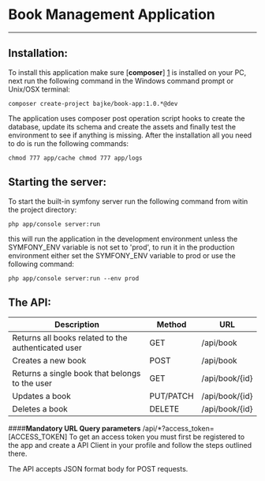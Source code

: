 Book Management Application
===========================
--------------
Installation:
------------
To install this application make sure [**composer**] [1] is installed on your PC,
next run the following command in the Windows command prompt or Unix/OSX terminal:

`composer create-project bajke/book-app:1.0.*@dev`

The application uses composer post operation script hooks to create the database, update its schema and create the assets
and finally test the environment to see if anything is missing.
After the installation all you need to do is run the following commands:

`
chmod 777 app/cache
chmod 777 app/logs
`

Starting the server:
--------------------
To start the built-in symfony server run the following command from witin the project directory:

`php app/console server:run`

this will run the application in the development environment unless the SYMFONY_ENV variable is not set to 'prod',
to run it in the production environment either set the SYMFONY_ENV variable to prod or use the following command:

`php app/console server:run --env prod`

The API:
--------
| Description | Method | URL |
| --- | --- | --- |
| Returns all books related to the authenticated user | GET | /api/book |
| Creates a new book | POST | /api/book |
| Returns a single book that belongs to the user | GET | /api/book/{id} |
| Updates a book | PUT/PATCH | /api/book/{id} |
| Deletes a book | DELETE | /api/book/{id} |

####**Mandatory URL Query parameters**
/api/*?access_token=[ACCESS_TOKEN]
To get an access token you must first be registered to the app and create a API Client in your profile
and follow the steps outlined there.

The API accepts JSON format body for POST requests.


[1]: https://getcomposer.org/download/
